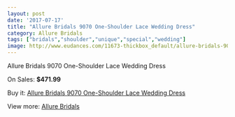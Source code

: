 ```yaml
---
layout: post
date: '2017-07-17'
title: "Allure Bridals 9070 One-Shoulder Lace Wedding Dress"
category: Allure Bridals
tags: ["bridals","shoulder","unique","special","wedding"]
image: http://www.eudances.com/11673-thickbox_default/allure-bridals-9070-one-shoulder-lace-wedding-dress.jpg
---
```

Allure Bridals 9070 One-Shoulder Lace Wedding Dress

On Sales: **$471.99**
<a href="https://www.eudances.com/en/allure-bridals/3689-allure-bridals-9070-one-shoulder-lace-wedding-dress.html"><amp-img layout="responsive" width="600" height="600" src="//www.eudances.com/11673-thickbox_default/allure-bridals-9070-one-shoulder-lace-wedding-dress.jpg" alt="Allure Bridals 9070 One-Shoulder Lace Wedding Dress 0" /></a>
<a href="https://www.eudances.com/en/allure-bridals/3689-allure-bridals-9070-one-shoulder-lace-wedding-dress.html"><amp-img layout="responsive" width="600" height="600" src="//www.eudances.com/11676-thickbox_default/allure-bridals-9070-one-shoulder-lace-wedding-dress.jpg" alt="Allure Bridals 9070 One-Shoulder Lace Wedding Dress 1" /></a>
<a href="https://www.eudances.com/en/allure-bridals/3689-allure-bridals-9070-one-shoulder-lace-wedding-dress.html"><amp-img layout="responsive" width="600" height="600" src="//www.eudances.com/11675-thickbox_default/allure-bridals-9070-one-shoulder-lace-wedding-dress.jpg" alt="Allure Bridals 9070 One-Shoulder Lace Wedding Dress 2" /></a>
<a href="https://www.eudances.com/en/allure-bridals/3689-allure-bridals-9070-one-shoulder-lace-wedding-dress.html"><amp-img layout="responsive" width="600" height="600" src="//www.eudances.com/11674-thickbox_default/allure-bridals-9070-one-shoulder-lace-wedding-dress.jpg" alt="Allure Bridals 9070 One-Shoulder Lace Wedding Dress 3" /></a>

Buy it: [Allure Bridals 9070 One-Shoulder Lace Wedding Dress](https://www.eudances.com/en/allure-bridals/3689-allure-bridals-9070-one-shoulder-lace-wedding-dress.html "Allure Bridals 9070 One-Shoulder Lace Wedding Dress")

View more: [Allure Bridals](https://www.eudances.com/en/2-allure-bridals "Allure Bridals")